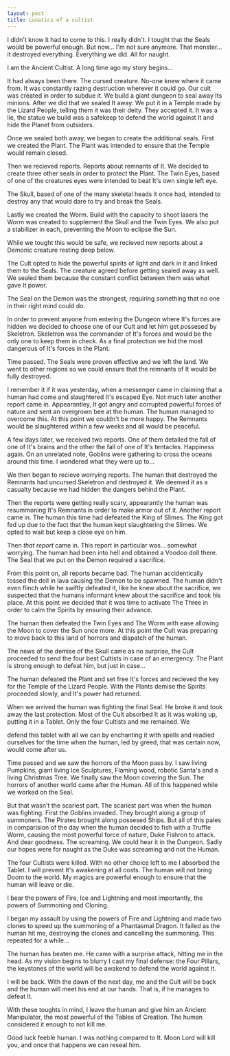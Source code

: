 ```yaml
---
layout: post
title: Lunatics of a cultist
---
```


I didn't know it had to come to this. I really didn't. I tought that the Seals would be powerful enough. But now... I'm not sure anymore. That monster... it destroyed everything. Everything we did. All for naught.

I am the Ancient Cultist. A long time ago my story begins...

It had always been there. The cursed creature. No-one knew where it came from. It was constantly razing destruction wherever it could go. Our cult was created in order to subdue it. We build a giant dungeon to seal away Its minions. After we did that we sealed It away. We put it in a Temple made by the Lizard People, telling them it was their deity. They accepted it. It was a lie, the statue we build was a safekeep to defend the world against It and hide the Planet from outsiders.

Once we sealed both away, we began to create the additional seals. First we created the Plant. The Plant was intended to ensure that the Temple would remain closed.

Then we recieved reports. Reports about remnants of It. We decided to create three other seals in order to protect the Plant. The Twin Eyes, based of one of the creatures eyes were intended to beat It's own single left eye.

The Skull, based of one of the many skeletal heads it once had, intended to destroy any that would dare to try and break the Seals.

Lastly we created the Worm. Build with the capacity to shoot lasers the Worm was created to supplement the Skull and the Twin Eyes. We also put a stabilizer in each, preventing the Moon to eclipse the Sun.

While we tought this would be safe, we recieved new reports about a Demonic creature resting deep below.

The Cult opted to hide the powerful spirits of light and dark in it and linked them to the Seals. The creature agreed before getting sealed away as well. We sealed them because the constant conflict between them was what gave It power.

The Seal on the Demon was the strongest, requiring something that no one in their right mind could do.

In order to prevent anyone from entering the Dungeon where It's forces are hidden we decided to choose one of our Cult and let him get possesed by Skeletron. Skeletron was the commander of It's forces and would be the only one to keep them in check. As a final protection we hid the most dangerous of It's forces in the Plant.

Time passed. The Seals were proven effective and we left the land. We went to other regions so we could ensure that the remnants of It would be fully destroyed.

I remember it if it was yesterday, when a messenger came in claiming that a human had come and slaughtered It's escaped Eye. Not much later another report came in. Appearantley, It got angry and corrupted powerful forces of nature and sent an overgrown bee at the human. The human managed to overcome this. At this point we couldn't be more happy. The Remnants would be slaughtered within a few weeks and all would be peaceful.

A few days later, we received two reports. One of them detailed the fall of one of It's brains and the other the fall of one of It's tentacles. Happiness again. On an unrelated note, Goblins were gathering to cross the oceans around this time. I wondered what they were up to...

We then began to recieve worrying reports. The human that destroyed the Remnants had uncursed Skeletron and destroyed it. We deemed it as a casualty because we had hidden the dangers behind the Plant.

Then the reports were getting really scary, appearantly the human was resummoning It's Remnants in order to make armor out of it. Another report came in. The human this time had defeated the King of Slimes. The King got fed up due to the fact that the human kept slaughtering the Slimes. We opted to wait but keep a close eye on him.

Then <em>that report</em> came in. This report in particular was... somewhat worrying. The human had been into hell and obtained a Voodoo doll there. The Seal that we put on the Demon required a sacrifice.

From this point on, all reports became bad. The human accidentically tossed the doll in lava causing the Demon to be spawned. The human didn't even flinch while he swiftly defeated it, like he knew about the sacrifice, we suspected that the humans informant knew about the sacrifice and took his place. At this point we decided that it was time to activate The Three in order to calm the Spirits by ensuring their advance.

The human then defeated the Twin Eyes and The Worm with ease allowing the Moon to cover the Sun once more. At this point the Cult was preparing to move back to this land of horrors and dispatch of the human.

The news of the demise of the Skull came as no surprise, the Cult proceeded to send the four best Cultists in case of an emergency. The Plant is strong enough to defeat him, but just in case...

The human defeated the Plant and set free It's forces and recieved the key for the Temple of the Lizard People. With the Plants demise the Spirits proceeded slowly, and It's power had returned.

When we arrived the human was fighting the final Seal. He broke it and took away the last protection. Most of the Cult absorbed It as it was waking up, putting it in a Tablet. Only the four Cultists and me remained. We

defend this tablet with all we can by enchanting it with spells and readied ourselves for the time when the human, led by greed, that was certain now, would come after us.

Time passed and we saw the horrors of the Moon pass by. I saw living Pumpkins, giant living Ice Sculptures, Flaming wood, robotic Santa's and a living Christmas Tree. We finally saw the Moon covering the Sun. The horrors of another world came after the Human. All of this happened while we worked on the Seal.

But that wasn't the scariest part. The scariest part was when the human was fighting. First the Goblins invaded. They brought along a group of summoners. The Pirates brought along possesed Ships. But all of this pales in comparision of the day when the human decided to fish with a Truffle Worm, causing the most powerful force of nature, Duke Fishron to attack. And dear goodness. The screaming. We could hear it in the Dungeon. Sadly our hopes were for naught as the Duke was screaming and not the Human.

The four Cultists were killed. With no other choice left to me I absorbed the Tablet. I will prevent It's awakening at all costs. The human will not bring Doom to the world. My magics are powerful enough to ensure that the human will leave or die.

I bear the powers of Fire, Ice and Lightning and most importantly, the powers of Summoning and Cloning.

I began my assault by using the powers of Fire and Lightning and made two clones to speed up the summoning of a Phantasmal Dragon. It failed as the human hit me, destroying the clones and cancelling the summoning. This repeated for a while...

The human has beaten me. He came with a surprise attack, hitting me in the head. As my vision begins to blurry I cast my final defense: the Four Pillars, the keystones of the world will be awakend to defend the world against It.

I will be back. With the dawn of the next day, me and the Cult will be back and the human will meet his end at our hands. That is, if he manages to defeat It.

With these toughts in mind, I leave the human and give him an Ancient Manipulator, the most powerful of the Tables of Creation. The human considered it enough to not kill me.

Good luck feeble human. I was nothing compared to It. Moon Lord will kill you, and once that happens we can reseal him.
